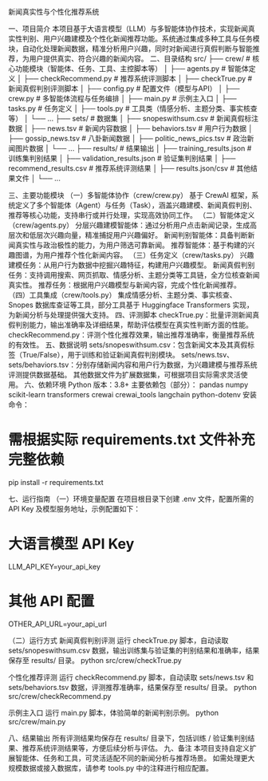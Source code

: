 新闻真实性与个性化推荐系统

一、项目简介
本项目基于大语言模型（LLM）与多智能体协作技术，实现新闻真实性判别、用户兴趣建模及个性化新闻推荐功能。系统通过集成多种工具与任务模块，自动化处理新闻数据，精准分析用户兴趣，同时对新闻进行真假判断与智能推荐，为用户提供真实、符合兴趣的新闻内容。
二、目录结构
src/
├── crew/           # 核心功能模块（智能体、任务、工具、主控脚本等）
│   ├── agents.py           # 智能体定义
│   ├── checkRecommend.py   # 推荐系统评测脚本
│   ├── checkTrue.py        # 新闻真假判别评测脚本
│   ├── config.py           # 配置文件（模型与API）
│   ├── crew.py             # 多智能体流程与任务编排
│   ├── main.py             # 示例主入口
│   ├── tasks.py            # 任务定义
│   ├── tools.py            # 工具类（情感分析、主题分类、事实核查等）
│   └── ...
├── sets/           # 数据集
│   ├── snopeswithsum.csv   # 新闻真假标注数据
│   ├── news.tsv            # 新闻内容数据
│   ├── behaviors.tsv       # 用户行为数据
│   ├── gossip_news.tsv     # 八卦新闻数据
│   ├── politic_news_pics.tsv # 政治新闻图片数据
│   └── ...
├── results/        # 结果输出
│   ├── training_results.json      # 训练集判别结果
│   ├── validation_results.json    # 验证集判别结果
│   ├── recommend_results.csv      # 推荐系统评测结果
│   ├── results.json/csv           # 其他结果文件
│   └── ...

三、主要功能模块
（一）多智能体协作（crew/crew.py）
基于 CrewAI 框架，系统定义了多个智能体（Agent）与任务（Task），涵盖兴趣建模、新闻真假判别、推荐等核心功能，支持串行或并行处理，实现高效协同工作。
（二）智能体定义（crew/agents.py）
分层兴趣建模智能体：通过分析用户点击新闻记录，生成高层次和低层次兴趣向量，精准捕捉用户兴趣偏好。
新闻判别智能体：具备判断新闻真实性与政治极性的能力，为用户筛选可靠新闻。
推荐智能体：基于构建的兴趣图谱，为用户推荐个性化新闻内容。
（三）任务定义（crew/tasks.py）
兴趣建模任务：从用户行为数据中挖掘兴趣特征，构建用户兴趣模型。
新闻真假判别任务：支持调用搜索、网页抓取、情感分析、主题分类等工具链，全方位核查新闻真实性。
推荐任务：根据用户兴趣模型与新闻内容，完成个性化新闻推荐。
（四）工具集成（crew/tools.py）
集成情感分析、主题分类、事实核查、Snopes 数据库查证等工具，部分工具基于 Huggingface Transformers 实现，为新闻分析与处理提供强大支持。
四、评测脚本
checkTrue.py：批量评测新闻真假判别能力，输出准确率及详细结果，帮助评估模型在真实性判断方面的性能。
checkRecommend.py：评测个性化推荐效果，输出推荐准确率，衡量推荐系统的有效性。
五、数据说明
sets/snopeswithsum.csv：包含新闻文本及其真假标签（True/False），用于训练和验证新闻真假判别模块。
sets/news.tsv、sets/behaviors.tsv：分别存储新闻内容和用户行为数据，为兴趣建模与推荐系统评测提供数据基础。
其他数据文件为扩展数据集，可根据项目实际需求灵活使用。
六、依赖环境
Python 版本：3.8+
主要依赖包（部分）：
pandas
numpy
scikit-learn
transformers
crewai
crewai_tools
langchain
python-dotenv
安装命令：
# 需根据实际 requirements.txt 文件补充完整依赖
pip install -r requirements.txt

七、运行指南
（一）环境变量配置
在项目根目录下创建 .env 文件，配置所需的 API Key 及模型服务地址，示例配置如下：
# 大语言模型 API Key
LLM_API_KEY=your_api_key
# 其他 API 配置
OTHER_API_URL=your_api_url

（二）运行方式
新闻真假判别评测
运行 checkTrue.py 脚本，自动读取 sets/snopeswithsum.csv 数据，输出训练集与验证集的判别结果和准确率，结果保存至 results/ 目录。
python src/crew/checkTrue.py

个性化推荐评测
运行 checkRecommend.py 脚本，自动读取 sets/news.tsv 和 sets/behaviors.tsv 数据，评测推荐准确率，结果保存至 results/ 目录。
python src/crew/checkRecommend.py

示例主入口
运行 main.py 脚本，体验简单的新闻判别示例。
python src/crew/main.py

八、结果输出
所有评测结果均保存在 results/ 目录下，包括训练 / 验证集判别结果、推荐系统评测结果等，方便后续分析与评估。
九、备注
本项目支持自定义扩展智能体、任务和工具，可灵活适配不同的新闻分析与推荐场景。
如需处理更大规模数据或接入数据库，请参考 tools.py 中的注释进行相应配置。
